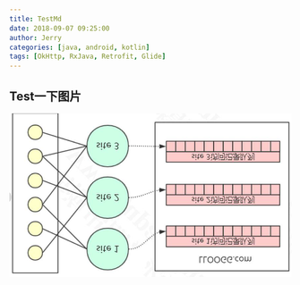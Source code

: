 ```yaml
---
title: TestMd
date: 2018-09-07 09:25:00
author: Jerry
categories: [java, android, kotlin]
tags: [OkHttp, RxJava, Retrofit, Glide]
---
```


## Test一下图片

![test](test.png)
